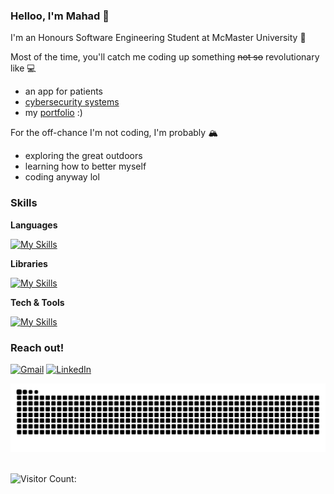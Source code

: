 ### Helloo, I'm Mahad 👋

I'm an Honours Software Engineering Student at McMaster University 🦅

Most of the time, you'll catch me coding up something ~~not so~~ revolutionary like 💻
- an app for patients
- [cybersecurity systems](https://github.com/mahadhsn/MacEngComp24)
- my [portfolio](https://www.mahadhssn.com) :)


For the off-chance I'm not coding, I'm probably 🏔️
- exploring the great outdoors
- learning how to better myself
- coding anyway lol

### Skills

**Languages**<p></p>
[![My Skills](https://skillicons.dev/icons?i=python,java,c,cpp,html,css,javascript,typescript,matlab,mysql,bash,latex,markdown)](https://skillicons.dev) <p></p>

**Libraries**<p></p>
[![My Skills](https://skillicons.dev/icons?i=tensorflow,tailwind,nodejs,django,react,express)](https://skillicons.dev) <p></p>

**Tech & Tools**<p></p>
[![My Skills](https://skillicons.dev/icons?i=windows,linux,vscode,pycharm,idea,anaconda,github,git,maven,vim,aws,notion,firebase)](https://skillicons.dev) <p></p>

### Reach out!
[![Gmail](https://skillicons.dev/icons?i=gmail)](mailto:mahadhassan.hello@gmail.com)
[![LinkedIn](https://skillicons.dev/icons?i=linkedin)](https://www.linkedin.com/in/mahad-hassan/)

<div align="center">
  <picture>
    <source media="(prefers-color-scheme: dark)" srcset="https://raw.githubusercontent.com/mahadhsn/mahadhsn/output/github-contribution-grid-snake-dark.svg" />
    <source media="(prefers-color-scheme: light)" srcset="https://raw.githubusercontent.com/mahadhsn/mahadhsn/output/github-contribution-grid-snake.svg" />
    <img alt="github-snake" src="https://raw.githubusercontent.com/mahadhsn/mahadhsn/output/github-contribution-grid-snake.svg" />
  </picture>
</div>

<br>


![Visitor Count: ](https://komarev.com/ghpvc/?username=mahadhsn&color=blue&abbreviated=true)

